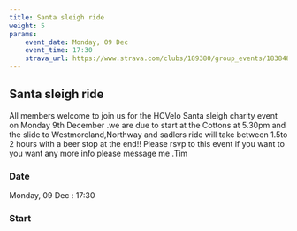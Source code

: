 ```yaml
---
title: Santa sleigh ride
weight: 5
params:
    event_date: Monday, 09 Dec
    event_time: 17:30
    strava_url: https://www.strava.com/clubs/189380/group_events/1838486
---
```


## Santa sleigh ride 

All members welcome to join us for the HCVelo Santa sleigh charity event on Monday 9th December .we are due to start at the Cottons at 5.30pm and the slide to Westmoreland,Northway and sadlers  ride will take between 1.5to 2 hours with a beer stop at the end!!
Please rsvp to this event if you want to  you want any more info please message me .Tim

### Date

Monday, 09 Dec : 17:30

### Start




